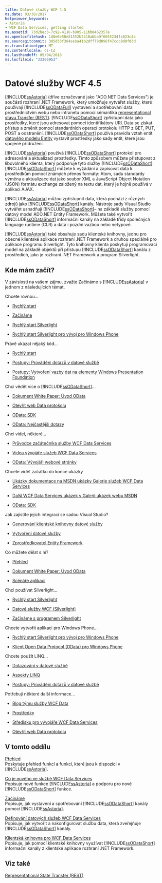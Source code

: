 ```yaml
---
title: Datové služby WCF 4.5
ms.date: 03/30/2017
helpviewer_keywords:
- Astoria
- WCF Data Services, getting started
ms.assetid: 73d2bec3-7c92-4110-b905-11bb0462357a
ms.openlocfilehash: 148e6e50e81552b2418abba9f6655234fc023c4c
ms.sourcegitcommit: 3d5d33f384eeba41b2dff79d096f47ccc8d8f03d
ms.translationtype: MT
ms.contentlocale: cs-CZ
ms.lasthandoff: 05/04/2018
ms.locfileid: "33365953"
---
```

# <a name="wcf-data-services-45"></a>Datové služby WCF 4.5
[!INCLUDE[ssAstoria](../../../../includes/ssastoria-md.md)] (dříve označované jako "ADO.NET Data Services") je součástí rozhraní .NET Framework, který umožňuje vytvářet služby, které používají [!INCLUDE[ssODataFull](../../../../includes/ssodatafull-md.md)] vystavení a spotřebování data prostřednictvím webu nebo intranetu pomocí sémantika [representational stavu Transfer (REST)](http://go.microsoft.com/fwlink/?LinkId=113919). [!INCLUDE[ssODataShort](../../../../includes/ssodatashort-md.md)] zpřístupní data jako prostředky, které jsou adresovat pomocí identifikátory URI. Data se získat přístup a změnit pomocí standardních operací protokolu HTTP z GET, PUT, POST a odstranění. [!INCLUDE[ssODataShort](../../../../includes/ssodatashort-md.md)] používá pravidla vztah entit [datového modelu Entity](../../../../docs/framework/data/adonet/entity-data-model.md) vystavit prostředky jako sady entit, které jsou spojené přidružení.  
  
 [!INCLUDE[ssAstoria](../../../../includes/ssastoria-md.md)] používá [!INCLUDE[ssODataShort](../../../../includes/ssodatashort-md.md)] protokol pro adresování a aktualizaci prostředky. Tímto způsobem můžete přistupovat z libovolného klienta, který podporuje tyto služby [!INCLUDE[ssODataShort](../../../../includes/ssodatashort-md.md)]. [!INCLUDE[ssODataShort](../../../../includes/ssodatashort-md.md)] můžete k vyžádání a zapisovat data k prostředkům pomocí známých přenos formáty: Atom, sadu standardy výměna a aktualizace dat jako soubor XML a JavaScript Object Notation (JSON) formátu exchange založený na textu dat, který je hojně používá v aplikaci AJAX.  
  
 [!INCLUDE[ssAstoria](../../../../includes/ssastoria-md.md)] můžou zpřístupnit data, která pochází z různých zdrojů jako [!INCLUDE[ssODataShort](../../../../includes/ssodatashort-md.md)] kanály. Nástroje sady Visual Studio vytvářet usnadňují [!INCLUDE[ssODataShort](../../../../includes/ssodatashort-md.md)]– na základě služby pomocí datový model ADO.NET Entity Framework. Můžete také vytvořit [!INCLUDE[ssODataShort](../../../../includes/ssodatashort-md.md)] informační kanály na základě třídy společných language runtime (CLR) a data i pozdní vazbou nebo netypové.  
  
 [!INCLUDE[ssAstoria](../../../../includes/ssastoria-md.md)] také obsahuje sadu klientské knihovny, jednu pro obecné klientské aplikace rozhraní .NET Framework a druhou speciálně pro aplikace programu Silverlight. Tyto knihovny klienta poskytují programovací model na základě objektů při přístupu [!INCLUDE[ssODataShort](../../../../includes/ssodatashort-md.md)] kanálu z prostředích, jako je rozhraní .NET Framework a program Silverlight.  
  
## <a name="where-should-i-start"></a>Kde mám začít?  
 V závislosti na vašem zájmu, zvažte Začínáme s [!INCLUDE[ssAstoria](../../../../includes/ssastoria-md.md)] v jednom z následujících témat.  
  
 Chcete rovnou...  
 -   [Rychlý start](../../../../docs/framework/data/wcf/quickstart-wcf-data-services.md)  
  
-   [Začínáme](../../../../docs/framework/data/wcf/getting-started-with-wcf-data-services.md)  
  
-   [Rychlý start Silverlight](http://go.microsoft.com/fwlink/?LinkID=192782)  
  
-   [Rychlý start Silverlight pro vývoj pro Windows Phone](http://go.microsoft.com/fwlink/?LinkID=214535)  
  
 Právě ukázat nějaký kód...  
 -   [Rychlý start](../../../../docs/framework/data/wcf/quickstart-wcf-data-services.md)  
  
-   [Postupy: Provádění dotazů v datové službě](../../../../docs/framework/data/wcf/how-to-execute-data-service-queries-wcf-data-services.md)  
  
-   [Postupy: Vytvoření vazby dat na elementy Windows Presentation Foundation](../../../../docs/framework/data/wcf/bind-data-to-wpf-elements-wcf-data-services.md)  
  
 Chci vědět více o [!INCLUDE[ssODataShort](../../../../includes/ssodatashort-md.md)]...  
 -   [Dokument White Paper: Úvod OData](http://go.microsoft.com/fwlink/?LinkId=220867)  
  
-   [Otevřít web Data protokolu](http://go.microsoft.com/fwlink/?LinkID=184554)  
  
-   [OData: SDK](http://go.microsoft.com/fwlink/?LinkID=185248)  
  
-   [OData: Nejčastější dotazy](http://go.microsoft.com/fwlink/?LinkId=185867)  
  
 Chci videí, některé...  
 -   [Průvodce začátečníka služby WCF Data Services](http://go.microsoft.com/fwlink/?LinkId=220864)  
  
-   [Videa vývojáře služeb WCF Data Services](http://go.microsoft.com/fwlink/?LinkId=220861)  
  
-   [OData: Vývojáři webové stránky](http://go.microsoft.com/fwlink/?LinkId=185866)  
  
 Chcete vidět začátku do konce ukázky  
 -   [Ukázky dokumentace na MSDN ukázky Galerie služeb WCF Data Services](http://go.microsoft.com/fwlink/?LinkID=220865)  
  
-   [Další WCF Data Services ukázek v Galerii ukázek webu MSDN](http://go.microsoft.com/fwlink/?LinkId=220866)  
  
-   [OData: SDK](http://go.microsoft.com/fwlink/?LinkID=185248)  
  
 Jak zajistíte jejich integraci se sadou Visual Studio?  
 -   [Generování klientské knihovny datové služby](../../../../docs/framework/data/wcf/generating-the-data-service-client-library-wcf-data-services.md)  
  
-   [Vytvoření datové služby](../../../../docs/framework/data/wcf/creating-the-data-service.md)  
  
-   [Zprostředkovatel Entity Framework](../../../../docs/framework/data/wcf/entity-framework-provider-wcf-data-services.md)  
  
 Co můžete dělat s ní?  
 -   [Přehled](../../../../docs/framework/data/wcf/wcf-data-services-overview.md)  
  
-   [Dokument White Paper: Úvod OData](http://go.microsoft.com/fwlink/?LinkId=220867)  
  
-   [Scénáře aplikací](../../../../docs/framework/data/wcf/application-scenarios-wcf-data-services.md)  
  
 Chci používat Silverlight...  
 -   [Rychlý start Silverlight](http://go.microsoft.com/fwlink/?LinkID=192782)  
  
-   [Datové služby WCF (Silverlight)](http://go.microsoft.com/fwlink/?LinkID=143149)  
  
-   [Začínáme s programem Silverlight](http://go.microsoft.com/fwlink/?LinkId=148366)  
  
 Chcete vytvořit aplikaci pro Windows Phone...  
 -   [Rychlý start Silverlight pro vývoj pro Windows Phone](http://go.microsoft.com/fwlink/?LinkID=214535)  
  
-   [Klient Open Data Protocol (OData) pro Windows Phone](http://go.microsoft.com/fwlink/?LinkID=208749)  
  
 Chcete použít LINQ...  
 -   [Dotazování v datové službě](../../../../docs/framework/data/wcf/querying-the-data-service-wcf-data-services.md)  
  
-   [Aspekty LINQ](../../../../docs/framework/data/wcf/linq-considerations-wcf-data-services.md)  
  
-   [Postupy: Provádění dotazů v datové službě](../../../../docs/framework/data/wcf/how-to-execute-data-service-queries-wcf-data-services.md)  
  
 Potřebuji některé další informace...  
 -   [Blog týmu služby WCF Data](http://go.microsoft.com/fwlink/?LinkID=150511)  
  
-   [Prostředky](../../../../docs/framework/data/wcf/wcf-data-services-resources.md)  
  
-   [Středisku pro vývojáře WCF Data Services](http://go.microsoft.com/fwlink/?LinkId=220868)  
  
-   [Otevřít web Data protokolu](http://go.microsoft.com/fwlink/?LinkID=184554)  
  
## <a name="in-this-section"></a>V tomto oddílu  
 [Přehled](../../../../docs/framework/data/wcf/wcf-data-services-overview.md)  
 Poskytuje přehled funkcí a funkcí, které jsou k dispozici v [!INCLUDE[ssAstoria](../../../../includes/ssastoria-md.md)].  
  
 [Co je nového ve službě WCF Data Services](http://msdn.microsoft.com/library/cf22cad5-b8d9-472b-8d7c-b863b64eaae8)  
 Popisuje nové funkce [!INCLUDE[ssAstoria](../../../../includes/ssastoria-md.md)] a podporu pro nové [!INCLUDE[ssODataShort](../../../../includes/ssodatashort-md.md)] funkce.  
  
 [Začínáme](../../../../docs/framework/data/wcf/getting-started-with-wcf-data-services.md)  
 Popisuje, jak vystavení a spotřebování [!INCLUDE[ssODataShort](../../../../includes/ssodatashort-md.md)] kanály pomocí [!INCLUDE[ssAstoria](../../../../includes/ssastoria-md.md)].  
  
 [Definování datových služeb WCF Data Services](../../../../docs/framework/data/wcf/defining-wcf-data-services.md)  
 Popisuje, jak vytvořit a nakonfigurovat službu data, která zveřejňuje [!INCLUDE[ssODataShort](../../../../includes/ssodatashort-md.md)] kanály.  
  
 [Klientská knihovna pro WCF Data Services](../../../../docs/framework/data/wcf/wcf-data-services-client-library.md)  
 Popisuje, jak pomocí klientské knihovny využívat [!INCLUDE[ssODataShort](../../../../includes/ssodatashort-md.md)] informační kanály z klientské aplikace rozhraní .NET Framework.  
  
## <a name="see-also"></a>Viz také  
 [Representational State Transfer (REST)](http://go.microsoft.com/fwlink/?LinkId=113919)
